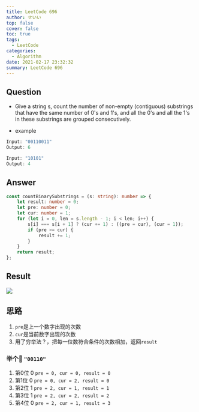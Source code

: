 ```yaml
---
title: LeetCode 696
author: せいい
top: false
cover: false
toc: true
tags:
  - LeetCode
categories:
  - Algorithm
date: 2021-02-17 23:32:32
summary: LeetCode 696
---
```


## Question

* Give a string s, count the number of non-empty (contiguous) substrings that have the same number of 0's and 1's, and all the 0's and all the 1's in these substrings are grouped consecutively.

* example
```javascript
Input: "00110011"
Output: 6

Input: "10101"
Output: 4
``` 

## Answer
```Typescript
const countBinarySubstrings = (s: string): number => {
    let result: number = 0;
    let pre: number = 0;
    let cur: number = 1;
    for (let i = 0, len = s.length - 1; i < len; i++) {
        s[i] === s[i + 1] ? (cur += 1) : ((pre = cur), (cur = 1));
        if (pre >= cur) {
            result += 1;
        }
    }
    return result;
};
``` 

## Result
![](LeetCode-696.png)

## 思路
1. `pre`是上一个数字出现的次数
2. `cur`是当前数字出现的次数
3. 用了穷举法？，把每一位数符合条件的次数相加，返回`result`

### 举个🌰 ` "00110" `
1. 第0位 0  `pre = 0, cur = 0, result = 0`
2. 第1位 0  `pre = 0, cur = 2, result = 0`
3. 第2位 1  `pre = 2, cur = 1, result = 1`
4. 第3位 1  `pre = 2, cur = 2, result = 2`
5. 第4位 0  `pre = 2, cur = 1, result = 3`
